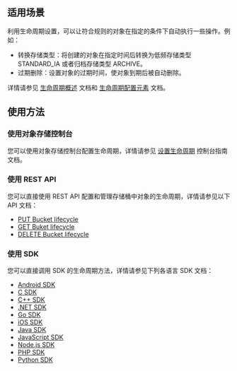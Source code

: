 ## 适用场景

利用生命周期设置，可以让符合规则的对象在指定的条件下自动执行一些操作。例如：

- 转换存储类型：将创建的对象在指定时间后转换为低频存储类型 STANDARD_IA 或者归档存储类型 ARCHIVE。
- 过期删除：设置对象的过期时间，使对象到期后被自动删除。

详情请参见 [生命周期概述](https://cloud.tencent.com/document/product/436/17028) 文档和 [生命周期配置元素](https://cloud.tencent.com/document/product/436/17029) 文档。

## 使用方法

### 使用对象存储控制台

您可以使用对象存储控制台配置生命周期，详情请参见 [设置生命周期](https://cloud.tencent.com/document/product/436/14605) 控制台指南文档。

### 使用 REST API

您可以直接使用 REST API 配置和管理存储桶中对象的生命周期，详情请参见以下 API 文档：

- [PUT Bucket lifecycle](https://cloud.tencent.com/document/product/436/8280)
- [GET Buket lifecycle](https://cloud.tencent.com/document/product/436/8278)
- [DELETE Bucket lifecycle](https://cloud.tencent.com/document/product/436/8284)

### 使用 SDK

您可以直接调用 SDK 的生命周期方法，详情请参见下列各语言 SDK 文档：

- [Android SDK](https://cloud.tencent.com/document/product/436/34537#.E7.94.9F.E5.91.BD.E5.91.A8.E6.9C.9F)
- [C SDK](https://cloud.tencent.com/document/product/436/35559#.E7.94.9F.E5.91.BD.E5.91.A8.E6.9C.9F)
- [C++ SDK](https://cloud.tencent.com/document/product/436/35162#.E7.94.9F.E5.91.BD.E5.91.A8.E6.9C.9F)
- [.NET SDK](https://cloud.tencent.com/document/product/436/32872#.E7.94.9F.E5.91.BD.E5.91.A8.E6.9C.9F)
- [Go SDK](https://cloud.tencent.com/document/product/436/35058#.E7.94.9F.E5.91.BD.E5.91.A8.E6.9C.9F)
- [iOS SDK](https://cloud.tencent.com/document/product/436/34108#.E7.94.9F.E5.91.BD.E5.91.A8.E6.9C.9F)
- [Java SDK](https://cloud.tencent.com/document/product/436/35216#.E7.94.9F.E5.91.BD.E5.91.A8.E6.9C.9F)
- [JavaScript SDK](https://cloud.tencent.com/document/product/436/35650#.E7.94.9F.E5.91.BD.E5.91.A8.E6.9C.9F)
- [Node.js SDK](https://cloud.tencent.com/document/product/436/36120#.E7.94.9F.E5.91.BD.E5.91.A8.E6.9C.9F)
- [PHP SDK](https://cloud.tencent.com/document/product/436/34283#.E7.94.9F.E5.91.BD.E5.91.A8.E6.9C.9F)
- [Python SDK](https://cloud.tencent.com/document/product/436/35152#.E7.94.9F.E5.91.BD.E5.91.A8.E6.9C.9F)
